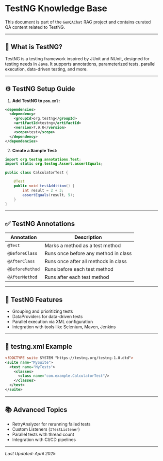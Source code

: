 
# TestNG Knowledge Base

This document is part of the `GenQAChat` RAG project and contains curated QA content related to TestNG.

---

## 📘 What is TestNG?

TestNG is a testing framework inspired by JUnit and NUnit, designed for testing needs in Java. It supports annotations, parameterized tests, parallel execution, data-driven testing, and more.

---

## ⚙️ TestNG Setup Guide

1. **Add TestNG to `pom.xml`:**

```xml
<dependencies>
  <dependency>
    <groupId>org.testng</groupId>
    <artifactId>testng</artifactId>
    <version>7.9.0</version>
    <scope>test</scope>
  </dependency>
</dependencies>
```

2. **Create a Sample Test:**

```java
import org.testng.annotations.Test;
import static org.testng.Assert.assertEquals;

public class CalculatorTest {

    @Test
    public void testAddition() {
        int result = 2 + 3;
        assertEquals(result, 5);
    }
}
```

---

## ✅ TestNG Annotations

| Annotation     | Description                          |
|----------------|--------------------------------------|
| `@Test`        | Marks a method as a test method      |
| `@BeforeClass` | Runs once before any method in class |
| `@AfterClass`  | Runs once after all methods in class |
| `@BeforeMethod`| Runs before each test method         |
| `@AfterMethod` | Runs after each test method          |

---

## 🧪 TestNG Features

- Grouping and prioritizing tests
- DataProviders for data-driven tests
- Parallel execution via XML configuration
- Integration with tools like Selenium, Maven, Jenkins

---

## 🔧 testng.xml Example

```xml
<!DOCTYPE suite SYSTEM "https://testng.org/testng-1.0.dtd">
<suite name="MySuite">
  <test name="MyTests">
    <classes>
      <class name="com.example.CalculatorTest"/>
    </classes>
  </test>
</suite>
```

---

## 📚 Advanced Topics

- RetryAnalyzer for rerunning failed tests
- Custom Listeners (`ITestListener`)
- Parallel tests with thread count
- Integration with CI/CD pipelines

---

*Last Updated: April 2025*